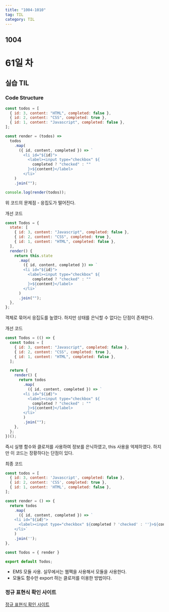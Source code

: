 ```yaml
---
title: "1004-1010"
tag: TIL
category: TIL
---
```


## 1004

# 61일 차

## 실습 TIL

### Code Structure

```javascript
const todos = [
  { id: 3, content: "HTML", completed: false },
  { id: 2, content: "CSS", completed: true },
  { id: 1, content: "Javascript", completed: false },
];

const render = (todos) =>
  todos
    .map(
      ({ id, content, completed }) => `
        <li id="${id}">
          <label><input type="checkbox" ${
            completed ? "checked" : ""
          }>${content}</label>
        </li>`
    )
    .join("");

console.log(render(todos));
```

위 코드의 문제점 - 응집도가 떨어진다.

개선 코드

```javascript
const Todos = {
  state: [
    { id: 3, content: "Javascript", completed: false },
    { id: 2, content: "CSS", completed: true },
    { id: 1, content: "HTML", completed: false },
  ],
  render() {
    return this.state
      .map(
        ({ id, content, completed }) => `
        <li id="${id}">
          <label><input type="checkbox" ${
            completed ? "checked" : ""
          }>${content}</label>
        </li>`
      )
      .join("");
  },
};
```

객체로 묶어서 응집도를 높였다. 하지만 상태를 은닉할 수 없다는 단점이 존재한다.

개선 코드

```javascript
const Todos = (() => {
  const todos = [
    { id: 3, content: "Javascript", completed: false },
    { id: 2, content: "CSS", completed: true },
    { id: 1, content: "HTML", completed: false },
  ];

  return {
    render() {
      return todos
        .map(
          ({ id, content, completed }) => `
        <li id="${id}">
          <label><input type="checkbox" ${
            completed ? "checked" : ""
          }>${content}</label>
        </li>`
        )
        .join("");
    },
  };
})();
```

즉시 실행 함수와 클로저를 사용하여 정보를 은닉하였고, this 사용을 억제하였다. 하지만 이 코드는 장황하다는 단점이 있다.

최종 코드

```javascript
const todos = [
  { id: 3, content: 'Javascript', completed: false },
  { id: 2, content: 'CSS', completed: true },
  { id: 1, content: 'HTML', completed: false },
];

const render = () => {
  return todos
    .map(
      ({ id, content, completed }) => `
    <li id="${id}">
      <label><input type="checkbox" ${completed ? 'checked' : ''}>${content}</label>
    </li>`
    )
    .join('');
},

const Todos = { render }

export default Todos;
```

- EMS 모듈 사용. 실무에서는 웹팩을 사용해서 모듈을 사용한다.
- 모듈도 함수만 export 하는 클로저를 이용한 방법이다.

### 정규 표현식 확인 사이트

[정규 표현식 확인 사이트](https://regexr.com/)
